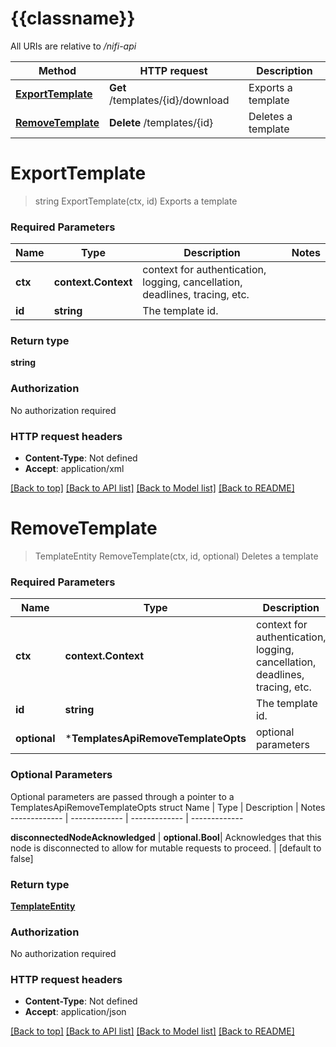 # {{classname}}

All URIs are relative to */nifi-api*

Method | HTTP request | Description
------------- | ------------- | -------------
[**ExportTemplate**](TemplatesApi.md#ExportTemplate) | **Get** /templates/{id}/download | Exports a template
[**RemoveTemplate**](TemplatesApi.md#RemoveTemplate) | **Delete** /templates/{id} | Deletes a template

# **ExportTemplate**
> string ExportTemplate(ctx, id)
Exports a template

### Required Parameters

Name | Type | Description  | Notes
------------- | ------------- | ------------- | -------------
 **ctx** | **context.Context** | context for authentication, logging, cancellation, deadlines, tracing, etc.
  **id** | **string**| The template id. | 

### Return type

**string**

### Authorization

No authorization required

### HTTP request headers

 - **Content-Type**: Not defined
 - **Accept**: application/xml

[[Back to top]](#) [[Back to API list]](../README.md#documentation-for-api-endpoints) [[Back to Model list]](../README.md#documentation-for-models) [[Back to README]](../README.md)

# **RemoveTemplate**
> TemplateEntity RemoveTemplate(ctx, id, optional)
Deletes a template

### Required Parameters

Name | Type | Description  | Notes
------------- | ------------- | ------------- | -------------
 **ctx** | **context.Context** | context for authentication, logging, cancellation, deadlines, tracing, etc.
  **id** | **string**| The template id. | 
 **optional** | ***TemplatesApiRemoveTemplateOpts** | optional parameters | nil if no parameters

### Optional Parameters
Optional parameters are passed through a pointer to a TemplatesApiRemoveTemplateOpts struct
Name | Type | Description  | Notes
------------- | ------------- | ------------- | -------------

 **disconnectedNodeAcknowledged** | **optional.Bool**| Acknowledges that this node is disconnected to allow for mutable requests to proceed. | [default to false]

### Return type

[**TemplateEntity**](TemplateEntity.md)

### Authorization

No authorization required

### HTTP request headers

 - **Content-Type**: Not defined
 - **Accept**: application/json

[[Back to top]](#) [[Back to API list]](../README.md#documentation-for-api-endpoints) [[Back to Model list]](../README.md#documentation-for-models) [[Back to README]](../README.md)

